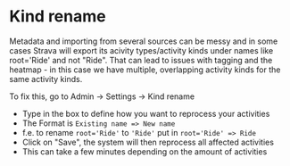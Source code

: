 # Kind rename

Metadata and importing from several sources can be messy and in some cases Strava will export its acivity types/activity kinds under names like root='Ride' and not "Ride". That can lead to issues with tagging and the heatmap - in this case we have multiple, overlapping activity kinds for the same activity kinds.

To fix this, go to Admin -> Settings -> Kind rename

* Type in the box to define how you want to reprocess your activities
* The Format is `Existing name => New name`
* f.e. to rename `root='Ride'` to `'Ride'` put in `root='Ride' => Ride`
* Click on "Save", the system will then reprocess all affected activities
* This can take a few minutes depending on the amount of activities
